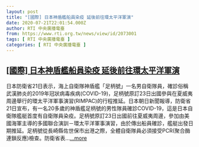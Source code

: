 ```yaml
---
layout: post
title: "[國際] 日本神盾艦船員染疫 延後前往環太平洋軍演"
date: 2020-07-21T22:01:54.000Z
author: RTI 中央廣播電臺
from: https://www.rti.org.tw/news/view/id/2073001
tags: [ RTI 中央廣播電臺 ]
categories: [ RTI 中央廣播電臺 ]
---
```

<!--1595368914000-->
[[國際] 日本神盾艦船員染疫 延後前往環太平洋軍演](https://www.rti.org.tw/news/view/id/2073001)
------

<div>
日本防衛省21日表示，海上自衛隊神盾艦「足柄號」一名男自衛隊員，確診俗稱武漢肺炎的2019年冠狀病毒疾病(COVID-19)，足柄號原訂23日出國參與在夏威夷周邊舉行的環太平洋軍事演習(RIMPAC)的行程推延。日本朝日新聞報導，防衛省21日宣布，有一名20多歲的神盾艦足柄號的男性隊員確診COVID-19，這是日本自衛隊艦艇首度有自衛隊員染疫。足柄號原訂23日出國前往夏威夷周邊，參加由美國海軍主導的多國聯合演訓－環太平洋軍事演習，由於傳出船員確診，艦艇出發日期推延。足柄號從長崎縣佐世保市出港之際，全體自衛隊員必須接受PCR(聚合酶連鎖反應)檢查。防衛省表...<a target="_blank" href="https://www.rti.org.tw/news/view/id/2073001">...more</a>
</div>
